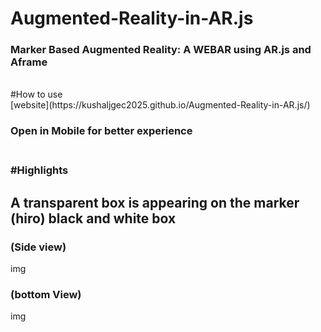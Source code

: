 # Augmented-Reality-in-AR.js
<h3>Marker Based Augmented Reality: A WEBAR using AR.js and Aframe</h3>
<br>
#How to use
<br>
[website](https://kushaljgec2025.github.io/Augmented-Reality-in-AR.js/)
<br>
<h3> Open in Mobile for better experience <h3>
<br>
#Highlights
<h2>A transparent box is appearing on the marker (hiro) black and white box </h2>
<h3>(Side view)</h3>
img<src="https://github-production-user-asset-6210df.s3.amazonaws.com/108950724/246839510-a25f4760-ec59-4ee4-a01d-e9cb503e1ed6.png">

<h3>(bottom View)</h3>
img<src="https://github-production-user-asset-6210df.s3.amazonaws.com/108950724/246839470-d0cde587-7e34-49e2-a569-bbd217f1941f.png">



